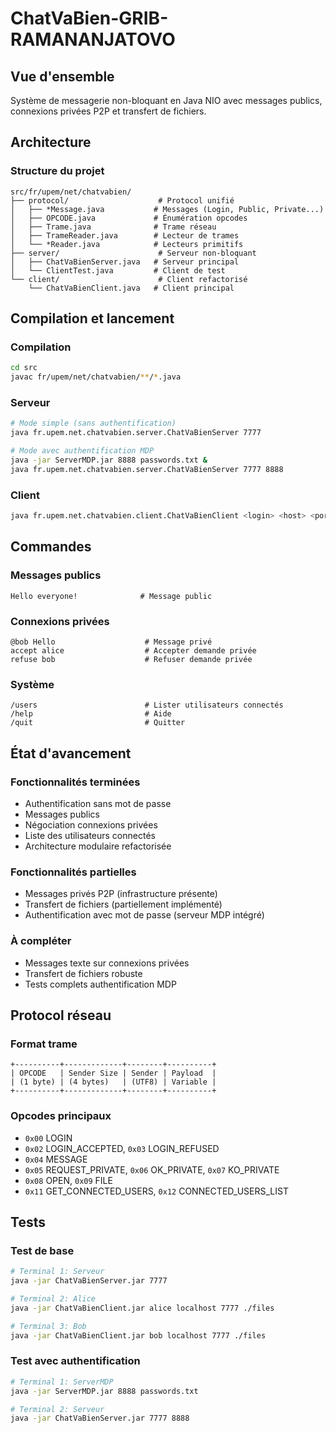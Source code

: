 # ChatVaBien-GRIB-RAMANANJATOVO

## Vue d'ensemble

Système de messagerie non-bloquant en Java NIO avec messages publics, connexions privées P2P et transfert de fichiers.

## Architecture

### Structure du projet
```
src/fr/upem/net/chatvabien/
├── protocol/                    # Protocol unifié
│   ├── *Message.java           # Messages (Login, Public, Private...)
│   ├── OPCODE.java             # Énumération opcodes
│   ├── Trame.java              # Trame réseau
│   ├── TrameReader.java        # Lecteur de trames
│   └── *Reader.java            # Lecteurs primitifs
├── server/                      # Serveur non-bloquant
│   ├── ChatVaBienServer.java   # Serveur principal 
│   └── ClientTest.java         # Client de test
└── client/                      # Client refactorisé
    └── ChatVaBienClient.java   # Client principal
```

## Compilation et lancement

### Compilation
```bash
cd src
javac fr/upem/net/chatvabien/**/*.java
```

### Serveur
```bash
# Mode simple (sans authentification)
java fr.upem.net.chatvabien.server.ChatVaBienServer 7777

# Mode avec authentification MDP
java -jar ServerMDP.jar 8888 passwords.txt &
java fr.upem.net.chatvabien.server.ChatVaBienServer 7777 8888
```

### Client
```bash
java fr.upem.net.chatvabien.client.ChatVaBienClient <login> <host> <port> <fileDir>
```

## Commandes

### Messages publics
```
Hello everyone!              # Message public
```

### Connexions privées
```
@bob Hello                    # Message privé
accept alice                  # Accepter demande privée
refuse bob                    # Refuser demande privée
```

### Système
```
/users                        # Lister utilisateurs connectés
/help                         # Aide
/quit                         # Quitter
```

## État d'avancement

### Fonctionnalités terminées
- Authentification sans mot de passe
- Messages publics
- Négociation connexions privées
- Liste des utilisateurs connectés
- Architecture modulaire refactorisée

### Fonctionnalités partielles
- Messages privés P2P (infrastructure présente)
- Transfert de fichiers (partiellement implémenté)
- Authentification avec mot de passe (serveur MDP intégré)

### À compléter
- Messages texte sur connexions privées
- Transfert de fichiers robuste
- Tests complets authentification MDP

## Protocol réseau

### Format trame
```
+----------+-------------+--------+----------+
| OPCODE   | Sender Size | Sender | Payload  |
| (1 byte) | (4 bytes)   | (UTF8) | Variable |
+----------+-------------+--------+----------+
```

### Opcodes principaux
- `0x00` LOGIN
- `0x02` LOGIN_ACCEPTED, `0x03` LOGIN_REFUSED
- `0x04` MESSAGE
- `0x05` REQUEST_PRIVATE, `0x06` OK_PRIVATE, `0x07` KO_PRIVATE
- `0x08` OPEN, `0x09` FILE
- `0x11` GET_CONNECTED_USERS, `0x12` CONNECTED_USERS_LIST

## Tests

### Test de base
```bash
# Terminal 1: Serveur
java -jar ChatVaBienServer.jar 7777

# Terminal 2: Alice  
java -jar ChatVaBienClient.jar alice localhost 7777 ./files

# Terminal 3: Bob
java -jar ChatVaBienClient.jar bob localhost 7777 ./files
```

### Test avec authentification
```bash
# Terminal 1: ServerMDP
java -jar ServerMDP.jar 8888 passwords.txt

# Terminal 2: Serveur
java -jar ChatVaBienServer.jar 7777 8888

```